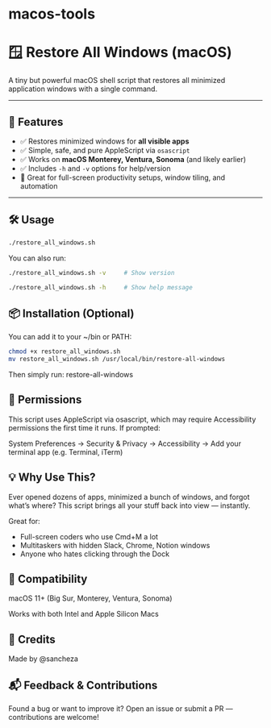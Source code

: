 # macos-tools


# 🪟 Restore All Windows (macOS)

A tiny but powerful macOS shell script that restores all minimized application windows with a single command.

---

## 🚀 Features

- ✅ Restores minimized windows for **all visible apps**
- ✅ Simple, safe, and pure AppleScript via `osascript`
- ✅ Works on **macOS Monterey, Ventura, Sonoma** (and likely earlier)
- ✅ Includes `-h` and `-v` options for help/version
- 🧠 Great for full-screen productivity setups, window tiling, and automation

---

## 🛠️ Usage

```bash
./restore_all_windows.sh
```

You can also run:

```bash
./restore_all_windows.sh -v     # Show version
```
```bash
./restore_all_windows.sh -h     # Show help message
```

## 📦 Installation (Optional)
You can add it to your ~/bin or PATH:
```bash
chmod +x restore_all_windows.sh
mv restore_all_windows.sh /usr/local/bin/restore-all-windows
```

Then simply run:
restore-all-windows

## 🔐 Permissions
This script uses AppleScript via osascript, which may require Accessibility permissions the first time it runs. If prompted:

System Preferences → Security & Privacy → Accessibility → Add your terminal app (e.g. Terminal, iTerm)

## 💡 Why Use This?
Ever opened dozens of apps, minimized a bunch of windows, and forgot what’s where?
This script brings all your stuff back into view — instantly.

Great for:
- Full-screen coders who use Cmd+M a lot
- Multitaskers with hidden Slack, Chrome, Notion windows
- Anyone who hates clicking through the Dock

## 🧩 Compatibility
macOS 11+ (Big Sur, Monterey, Ventura, Sonoma)

Works with both Intel and Apple Silicon Macs

## 🙌 Credits
Made by @sancheza

## 📬 Feedback & Contributions
Found a bug or want to improve it?
Open an issue or submit a PR — contributions are welcome!
